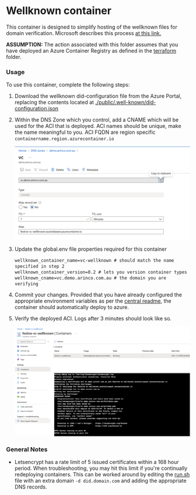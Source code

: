 # Wellknown container

This container is designed to simplify hosting of the wellknown files for domain verification. 
Microsoft describes this process [at this link.](https://docs.microsoft.com/en-us/azure/active-directory/verifiable-credentials/how-to-dnsbind)

**ASSUMPTION:** The action associated with this folder assumes that you have deployed an Azure Container Registry as defined in the [terraform](/terraform) folder. 

### Usage
To use this container, complete the following steps:

1. Download the wellknown did-configuration file from the Azure Portal, replacing the contents located at [./public/.well-known/did-configuration.json](./public/.well-known/did-configuration.json)

2. Within the DNS Zone which you control, add a CNAME which will be used for the ACI that is deployed. ACI names should be unique, make the name meaningful to you. ACI FQDN are region specific `containername.region.azurecontainer.io`

    ![wellknown-dns-zone](/media/wellknown-dns-zone.png)

3. Update the global.env file properties required for this container

    ```
    wellknown_container_name=vc-wellknown # should match the name specified in step 2
    wellknown_container_version=0.2 # lets you version container types
    wellknown_cname=vc.demo.arinco.com.au # the domain you are verifying
    ```

4. Commit your changes. Provided that you have already configured the appropriate environment variables as per the [central readme](/readme.md), the container should automatically deploy to azure. 

5. Verify the deployed ACI. Logs after 3 minutes should look like so. 

    ![wellknown-working-container](/media/wellknown-working-container.png)

### General Notes

- Letsencrypt has a rate limit of 5 issued certificates within a 168 hour period. When troubleshooting, you may hit this limit if you're continually redeploying containers. This can be worked around by editing the [run.sh](./run.sh) file with an extra domain `-d did.domain.com` and adding the appropriate DNS records.

